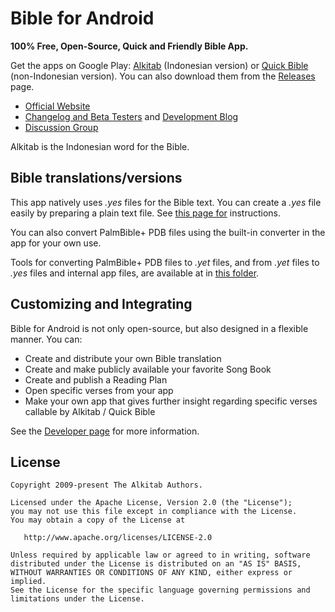 Bible for Android
=================

**100% Free, Open-Source, Quick and Friendly Bible App.**

Get the apps on Google Play: <a href="https://play.google.com/store/apps/details?id=yuku.alkitab">Alkitab</a> (Indonesian version) or <a href="https://play.google.com/store/apps/details?id=yuku.alkitab.kjv">Quick Bible</a> (non-Indonesian version). You can also download them from the <a href="https://github.com/yukuku/androidbible/releases">Releases</a> page.

- <a href="https://alkitab.app">Official Website</a>
- <a href="https://alkitab.app/changelog">Changelog and Beta Testers</a> and <a href="http://blog.bibleforandroid.com">Development Blog</a>
- <a href="http://groups.google.com/group/bibleforandroid">Discussion Group</a>

Alkitab is the Indonesian word for the Bible.

Bible translations/versions
---------------------------

This app natively uses *.yes* files for the Bible text. You can create a *.yes* file easily by preparing a plain text file. See <a href="https://alkitab.app/developer">this page for</a> instructions.

You can also convert PalmBible+ PDB files using the built-in converter in the app for your own use. 

Tools for converting PalmBible+ PDB files to *.yet* files, and from *.yet* files to *.yes* files and internal app files, are available at in [this folder](https://drive.google.com/drive/folders/0B0mZXH9nEuQ0dGdxbUI5T1lyeUU?resourcekey=0-V_emMiw0Q1APka5ddsS2rA&usp=sharing).

Customizing and Integrating
---------------------------

Bible for Android is not only open-source, but also designed in a flexible manner. You can:

- Create and distribute your own Bible translation
- Create and make publicly available your favorite Song Book
- Create and publish a Reading Plan
- Open specific verses from your app
- Make your own app that gives further insight regarding specific verses callable by Alkitab / Quick Bible

See the <a href="https://alkitab.app/developer">Developer page</a> for more information.

License
--------

    Copyright 2009-present The Alkitab Authors.

    Licensed under the Apache License, Version 2.0 (the "License");
    you may not use this file except in compliance with the License.
    You may obtain a copy of the License at

       http://www.apache.org/licenses/LICENSE-2.0

    Unless required by applicable law or agreed to in writing, software
    distributed under the License is distributed on an "AS IS" BASIS,
    WITHOUT WARRANTIES OR CONDITIONS OF ANY KIND, either express or implied.
    See the License for the specific language governing permissions and
    limitations under the License.

